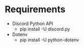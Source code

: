 # Requirements #

- Discord Python API
    - pip install -U discord.py
- Dotenv
    - pip install -U python-dotenv